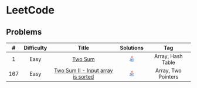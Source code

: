 # LeetCode

## Problems
|  #  | Difficulty |                                                Title                                                 |                                         Solutions                                          |         Tag         |
|:---:|:----------:|:----------------------------------------------------------------------------------------------------:|:------------------------------------------------------------------------------------------:|:-------------------:|
|  1  |    Easy    |                           [Two Sum](https://leetcode.com/problems/two-sum)                           |             [<img height=20 src="icons/java.svg">](solutions/0001-two-sum.md)              |  Array, Hash Table  |
| 167 |    Easy    | [Two Sum II - Input array is sorted](https://leetcode.com/problems/two-sum-ii-input-array-is-sorted) | [<img height=20 src="icons/java.svg">](solutions/0167-two-sum-ii-input-array-is-sorted.md) | Array, Two Pointers |